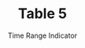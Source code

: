 ---
title: Table 5
subtitle: Time Range Indicator
layout: default
parent: Section 1
grand_parent: NCEP Office Note 388-Grib1 
nav_order: 6
---